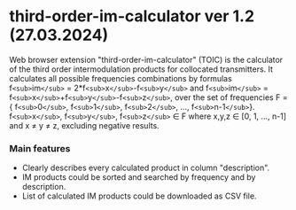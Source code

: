 # third-order-im-calculator ver 1.2 (27.03.2024)

  Web browser extension "third-order-im-calculator" (TOIC) is the calculator of the third order intermodulation products for collocated transmitters.
It calculates all possible frequencies combinations by formulas f`<sub>`im`</sub>` = 2*f`<sub>`x`</sub>`-f`<sub>`y`</sub>` and f`<sub>`im`</sub>` = f`<sub>`x`</sub>`+f`<sub>`y`</sub>`-f`<sub>`z`</sub>`, over the set of frequencies F = { f`<sub>`0`</sub>`, f`<sub>`1`</sub>`, f`<sub>`2`</sub>`, ..., f`<sub>`n-1`</sub>`}. f`<sub>`x`</sub>`, f`<sub>`y`</sub>`, f`<sub>`z`</sub>` &isin; F where x,y,z &isin; [0, 1, ..., n-1] and x &ne; y &ne; z, excluding negative results.

### Main features

- Clearly describes every calculated product in column "description".
- IM products could be sorted and searched by frequency and by description.
- List of calculated IM products could be downloaded as CSV file.
